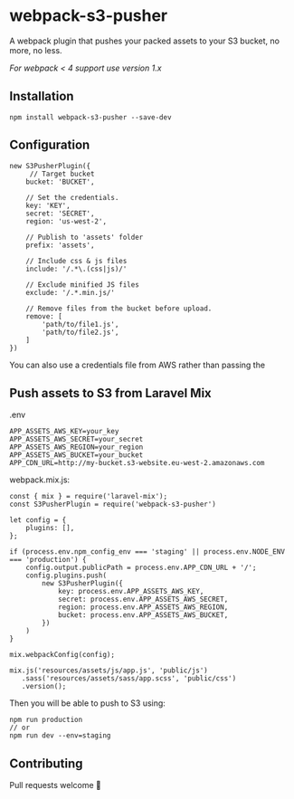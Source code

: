# webpack-s3-pusher
A webpack plugin that pushes your packed assets to your S3 bucket, no more, no less.

*For webpack < 4 support use version 1.x*

## Installation
	npm install webpack-s3-pusher --save-dev
	
## Configuration
	new S3PusherPlugin({
		 // Target bucket
	    bucket: 'BUCKET',
	    
	    // Set the credentials.
	    key: 'KEY',
	    secret: 'SECRET',
	    region: 'us-west-2',
	    
	    // Publish to 'assets' folder
	    prefix: 'assets',        
	    
	    // Include css & js files   
	    include: '/.*\.(css|js)/'
	    
	    // Exclude minified JS files
	    exclude: '/.*.min.js/'      
	    
	    // Remove files from the bucket before upload.
	    remove: [                   
	    	'path/to/file1.js',
	    	'path/to/file2.js',
	    ]
	})

You can also use a credentials file from AWS rather than passing the 
	
## Push assets to S3 from Laravel Mix
.env
	
	APP_ASSETS_AWS_KEY=your_key
	APP_ASSETS_AWS_SECRET=your_secret
	APP_ASSETS_AWS_REGION=your_region
	APP_ASSETS_AWS_BUCKET=your_bucket
	APP_CDN_URL=http://my-bucket.s3-website.eu-west-2.amazonaws.com
	
webpack.mix.js:

	const { mix } = require('laravel-mix');
	const S3PusherPlugin = require('webpack-s3-pusher')
	
	let config = {
	    plugins: [],
	};
	
	if (process.env.npm_config_env === 'staging' || process.env.NODE_ENV === 'production') {
	    config.output.publicPath = process.env.APP_CDN_URL + '/';
	    config.plugins.push(
	        new S3PusherPlugin({
	            key: process.env.APP_ASSETS_AWS_KEY,
	            secret: process.env.APP_ASSETS_AWS_SECRET,
	            region: process.env.APP_ASSETS_AWS_REGION,
	            bucket: process.env.APP_ASSETS_AWS_BUCKET,
	        })
	    )
	}
	
	mix.webpackConfig(config);
	
	mix.js('resources/assets/js/app.js', 'public/js')
	   .sass('resources/assets/sass/app.scss', 'public/css')
   	   .version();
	
Then you will be able to push to S3 using:

	npm run production
	// or
	npm run dev --env=staging
	
## Contributing
Pull requests welcome 🙂